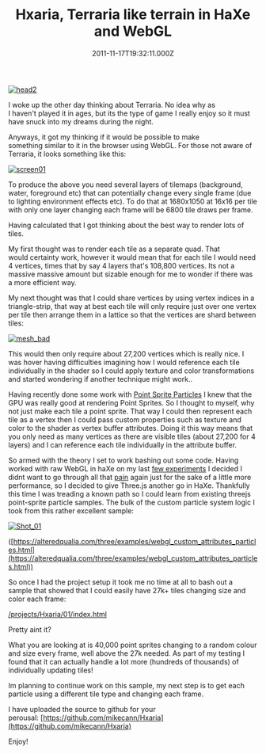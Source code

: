﻿---
coverImage: /images/fallback-post-header.png
date: "2011-11-17T19:32:11.000Z"
tags: []
title: "Hxaria, Terraria like terrain in HaXe and WebGL"
oldUrl: /haxe/hxaria-terraria-like-terrain-in-haxe-and-webgl
---

[![](https://www.mikecann.blog/wp-content/uploads/2011/11/head2.jpg "head2")](https://www.mikecann.blog/wp-content/uploads/2011/11/head2.jpg)

I woke up the other day thinking about Terraria. No idea why as I haven't played it in ages, but its the type of game I really enjoy so it must have snuck into my dreams during the night.

<!-- more -->

Anyways, it got my thinking if it would be possible to make something similar to it in the browser using WebGL. For those not aware of Terraria, it looks something like this:

[![](https://www.mikecann.blog/wp-content/uploads/2011/11/screen01.jpg "screen01")](https://www.mikecann.blog/wp-content/uploads/2011/11/screen01.jpg)

To produce the above you need several layers of tilemaps (background, water, foreground etc) that can potentially change every single frame (due to lighting environment effects etc). To do that at 1680x1050 at 16x16 per tile with only one layer changing each frame will be 6800 tile draws per frame.

Having calculated that I got thinking about the best way to render lots of tiles.

My first thought was to render each tile as a separate quad. That would certainty work, however it would mean that for each tile I would need 4 vertices, times that by say 4 layers that's 108,800 vertices. Its not a massive massive amount but sizable enough for me to wonder if there was a more efficient way.

My next thought was that I could share vertices by using vertex indices in a triangle-strip, that way at best each tile will only require just over one vertex per tile then arrange them in a lattice so that the vertices are shard between tiles:

[![](https://www.mikecann.blog/wp-content/uploads/2011/11/mesh_bad.png "mesh_bad")](https://www.mikecann.blog/wp-content/uploads/2011/11/mesh_bad.png)

This would then only require about 27,200 vertices which is really nice. I was hover having difficulties imagining how I would reference each tile individually in the shader so I could apply texture and color transformations and started wondering if another technique might work..

Having recently done some work with [Point Sprite Particles](/posts/terrainicles-webgl-haxe/) I knew that the GPU was really good at rendering Point Sprites. So I thought to myself, why not just make each tile a point sprite. That way I could then represent each tile as a vertex then I could pass custom properties such as texture and color to the shader as vertex buffer attributes. Doing it this way means that you only need as many vertices as there are visible tiles (about 27,200 for 4 layers) and I can reference each tile individually in the attribute buffer.

So armed with the theory I set to work bashing out some code. Having worked with raw WebGL in haXe on my last [few experiments](/posts/gpu-state-preserving-particle-systems-with-webgl-haxe/) I decided I didnt want to go through all that [pain](/posts/why-developing-for-webgl-sucks/) again just for the sake of a little more performance, so I decided to give Three.js another go in HaXe. Thankfully this time I was treading a known path so I could learn from existing threejs point-sprite particle samples. The bulk of the custom particle system logic I took from this rather excellent sample:

[![](https://www.mikecann.blog/wp-content/uploads/2011/11/Shot_01.png "Shot_01")](https://alteredqualia.com/three/examples/webgl_custom_attributes_particles.html)

([https://alteredqualia.com/three/examples/webgl_custom_attributes_particles.html](https://alteredqualia.com/three/examples/webgl_custom_attributes_particles.html))

So once I had the project setup it took me no time at all to bash out a sample that showed that I could easily have 27k+ tiles changing size and color each frame:

[/projects/Hxaria/01/index.html](/projects/Hxaria/01/index.html)

Pretty aint it?

What you are looking at is 40,000 point sprites changing to a random colour and size every frame, well above the 27k needed. As part of my testing I found that it can actually handle a lot more (hundreds of thousands) of individually updating tiles!

Im planning to continue work on this sample, my next step is to get each particle using a different tile type and changing each frame.

I have uploaded the source to github for your perousal: [https://github.com/mikecann/Hxaria](https://github.com/mikecann/Hxaria)

Enjoy!

